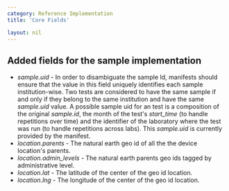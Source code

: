 ```yaml
---
category: Reference Implementation
title: 'Core Fields'

layout: nil
---
```


## Added fields for the sample implementation

- _sample.uid_ - In order to disambiguate the sample Id, manifests should ensure that the value in this field uniquely identifies each sample institution-wise. Two tests are considered to have the same sample if and only if they belong to the same institution and have the same _sample.uid_ value. A possible sample uid for an test is a composition of the original _sample.id_, the month of the test's _start\_time_ (to handle repetitions over time) and the identifier of the laboratory where the test was run (to handle repetitions across labs). This _sample.uid_ is currently provided by the manifest.
- _location.parents_ - The natural earth geo id of all the the device location's parents.
- _location.admin_levels_ - The natural earth parents geo ids tagged by administrative level.
- _location.lat_ - The latitude of the center of the geo id location.
- _location.lng_ - The longitude of the center of the geo id location.
